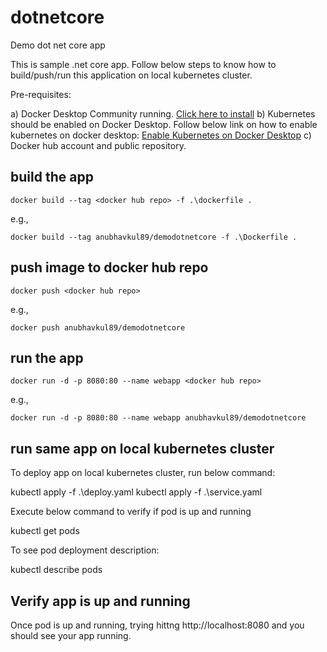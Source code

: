 # dotnetcore
Demo dot net core app

This is sample .net core app. Follow below steps to know how to build/push/run this application on local kubernetes cluster.

Pre-requisites:

a) Docker Desktop Community running. [Click here to install](https://docs.docker.com/docker-for-windows/install/)
b) Kubernetes should be enabled on Docker Desktop. Follow below link on how to enable kubernetes on docker desktop:
[Enable Kubernetes on Docker Desktop](https://docs.docker.com/docker-for-windows/#kubernetes)
c) Docker hub account and public repository.

## build the app

`docker build --tag <docker hub repo> -f .\dockerfile .`

e.g.,

`docker build --tag anubhavkul89/demodotnetcore -f .\Dockerfile .`

## push image to docker hub repo

`docker push <docker hub repo>`

e.g.,

`docker push anubhavkul89/demodotnetcore`

## run the app
`docker run -d -p 8080:80 --name webapp <docker hub repo>`

e.g.,

`docker run -d -p 8080:80 --name webapp anubhavkul89/demodotnetcore`

## run same app on local kubernetes cluster

To deploy app on local kubernetes cluster, run below command:

kubectl apply -f .\deploy.yaml
kubectl apply -f .\service.yaml

Execute below command to verify if pod is up and running

kubectl get pods

To see pod deployment description:

kubectl describe pods <pod name>
  
## Verify app is up and running

Once pod is up and running, trying hittng http://localhost:8080 and you should see your app running.



